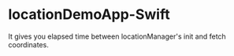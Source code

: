 # locationDemoApp-Swift
It gives you elapsed time between locationManager's init and fetch coordinates.
